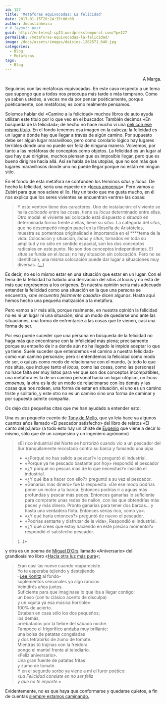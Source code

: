 ```yaml
---
id: 127
title: 'Metáforas equivocadas: La felicidad'
date: 2017-01-15T20:24:37+00:00
author: Jmcastinheira
# # layout: post
guid: http://enteleq1-cp23.wordpresstemporal.com/?p=127
permalink: /metaforas-equivocadas-la-felicidad/
image: /docs/assets/images/daisies-1202571_640.jpg
categories:
  - Blog
  - Metaforas
tags:
  - Blog
---
```

<p style="text-align: right;">
  A Marga.


Seguimos con las metáforas equivocadas. En este caso respecto a un tema que supongo que a todos nos preocupa más tarde o más temprano. Como ya saben ustedes, a veces me da por pensar poéticamente, porque poéticamente, con metáforas; es como realmente pensamos.

Solemos hablar del «Camino a la felicidad» muchos libros de auto ayuda utilizan este título por lo que veo en el buscador. También decimos «En búsqueda de la felicidad»; de hecho no hace mucho vi una [peli con ese mismo título](http://www.nosotras.com/actualidad/en-busca-felicidad-will-smith-hijo-misma-pelicula-24569/). En el fondo tenemos esa imagen en la cabeza; la felicidad es un lugar a donde hay que llegar a través de algún camino. Por supuesto debe ser algún lugar maravilloso, pero como corolario lógico hay lugares terribles donde uno no puede ser feliz de ninguna manera. Volvemos, por tanto a las metáforas de conceptos como objetos. La felicidad es un lugar al que hay que dirigirse, muchos piensan que es imposible llegar, pero que es bueno dirigirse hacia allá. Así se habla de las utopías, que no son más que lugares maravillosos donde uno no puede llegar porque no están en ningún sitio.

En el fondo de esta metáfora se confunden los términos _situs_ y _locus._ De hecho la felicidad, sería una especie de «[locus amoenus](http://es.wikipedia.org/wiki/Locus_amoenus)«. Pero vamos a Zubiri para que nos aclare el lío. Hay un texto que me gusta mucho, en él nos explica que los seres vivientes se encuentran «entre» las cosas:

> Y este «entre» tiene dos caracteres. Uno de instalación: el viviente se halla _colocado_ entre las cosas, tiene su _locus_ determinado entre ellas. Otro modal: el viviente así colocado está dispuesto o _situado_ en determinada forma frente a ellas, tiene su _situs._ La categoría del _situs_, que no desempeñó ningún papel en la filosofía de Aristóteles, muestra su portentosa originalidad e importancia en el ****tema de la vida. Colocación y situación, _locus_ y _situs_, tomados en toda su amplitud y no sólo en sentido espacial, son los dos conceptos radicales en este punto. No son dos conceptos independientes. El _situs_ se funda en el _locus_; no hay situación sin colocación. Pero no se identifican; una misma colocación puede dar lugar a situaciones muy diversas. ([&#8230;](http://www.zubiri.org/works/spanishworks/hombrerealidadpersonal.htm))

Es decir, no es lo mismo estar en una situación que estar en un lugar. Con el tema de la felicidad ha habido una derivación del _situs_ al locus y no está de más que regresemos a los orígenes. En nuestra opinión sería más adecuado entender la felicidad como una situación en la que una persona se encuentra, «_me encuentro felizmente casado_» dicen algunos. Hasta aquí hemos hecho una pequeña matización a la metáfora.

Pero vamos a ir más allá, porque realmente, en nuestra opinión la felicidad no es ni un lugar ni una situación, sino un modo de quedarse uno ante las situaciones, una forma de enfrentarse a las cosas que te vienen, casi una forma de ser.

Por eso puede suceder que una persona en búsqueda de la felicidad no haga más que encontrarse con la infelicidad más plena; precisamente porque su empeño de ir a donde aún no ha llegado le impide aceptar lo que ya tiene. Suele suceder que entendemos «el camino a nuestra felicidad» como «un camino personal»; pero si entendemos la felicidad como modo de ser, o quizás como modo de relacionarse con el mundo, (y todo lo que nos sitúa, que incluye tanto el _locus_, como las cosas, como las personas) no hace falta ser muy listos para ver que son dos conceptos incompatibles, una metáfora es la de un camino personal hacia un lugar utópico, un _locus amoenus_, la otra es la de un modo de relacionarse con los demás y las cosas que nos rodean, una forma de estar en situación, el uno es un camino triste y solitario, y este otro no es un camino sino una forma de caminar y por supuesto admite compañía.

Os dejo dos pequeñas citas que me han ayudado a entender esto:

Una es un pequeño cuento de [Tony de Mello](http://es.wikipedia.org/wiki/Anthony_de_Mello), que yo leía hace ya algunos cuantos años llamado «El pescador satisfecho» del libro de relatos «El canto del pájaro» (a todo esto hay un chiste de [Eugenio](http://es.wikipedia.org/wiki/Eugenio_%28humorista%29) que viene a decir lo mismo, sólo que de un campesino y un ingeniero agrónomo)

> «El rico industrial del Norte se horrorizó cuando vio a un pescador del Sur tranquilamente recostado contra su barca y fumando una pipa.
> 
>   * «¿Porqué no has salido a pescar?» le preguntó el industrial.
>   * «Porque ya he pescado bastante por hoy» respondió el pescador
>   * «¿Y porqué no pescas más de lo que necesitas?» insistió el industrial.
>   * «¿Y qué iba a hacer con ello?» preguntó a su vez el pescador.
>   * «Ganarías más dinero» fue la respuesta. «De ese modo podrías poner un motor a tu barca. Entonces podrías ir a aguas más profundas y pescar más peces. Entonces ganarías lo suficiente para comprarte unas redes de nailon, con las que obtendrías más peces y más dinero. Pronto ganarías para tener dos barcas&#8230; y hasta una verdadera flota. Entonces serías rico, como yo».
>   * «¿Y qué haría entonces?» preguntó de nuevo el pescador.
>   * «Podrías sentarte y disfrutar de la vida», Respondió el industrial.
>   * «¿Y qué crees que estoy haciendo en este preciso momento?» respondió el satisfecho pescador.
> 
> (&#8230;)»

y otra es un poema de [Miguel D&#8217;Ors](http://entelequia.bligoo.com/content/view/100327/Miguel-d-Ors.html#content-top) llamado «Aniversario» del grandiosísimo libro «[Hacia otra luz más pura](http://books.google.es/books?id=WCF0wnQJYrwC&lpg=PA62&ots=7gitF5B1lH&dq=%22la%20felicidad%20consiste%20en%20no%20ser%20feliz%20y%20que%20no%20te%20importe%22&pg=PA62#v=onepage&q=Aniversario&f=false)«;

> Eran casi las nueve cuando reapareciste.  
> Yo te esperaba tejiendo y destejiendo  
> &#8211;[Lee Konitz](http://es.wikipedia.org/wiki/Lee_Konitz) al fondo-  
> suplementos semanales ya algo rancios.  
> Veintitrés años juntos.  
> Suficiente para que imaginase lo que iba a llegar contigo:  
> un beso (con tu clásico acento de disculpa)  
> y un «quita ya esa música horrible»  
> 100% de acierto.  
> Estaban en casa sólo los dos pequeños;  
> los demás,  
> arrebatados por la fiebre del sábado noche.  
> Tampoco el frigorífico andaba muy brillante:  
> una bolsa de patatas congeladas  
> y dos tetrabirks de zumo de tomate.  
> Mientras tú trajinas con la freidora  
> pongo el mantel frente al telediario.  
> «Feliz aniversario».  
> Una gran fuente de patatas fritas  
> y zumo de tomate.  
> Y en el segundo sorbo ya viene a mí el furor poético:  
> «_La Felicidad consiste en no ser feliz  
> y que no te importe._«

Evidentemente, no es que haya que conformarse y quedarse quietos, a fin de cuentas [siempre estamos caminando.](http://entelequia.bligoo.com/content/view/603675/in-Itinere.html#content-top)